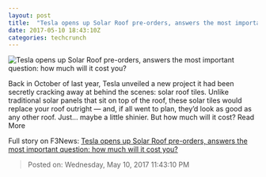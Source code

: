 ```yaml
---
layout: post
title:  "Tesla opens up Solar Roof pre-orders, answers the most important question: how much will it cost you?"
date: 2017-05-10 18:43:10Z
categories: techcrunch
---
```


![Tesla opens up Solar Roof pre-orders, answers the most important question: how much will it cost you?](https://tctechcrunch2011.files.wordpress.com/2017/05/tesla-roof.png?w=764&h=400&crop=1)

Back in October of last year, Tesla unveiled a new project it had been secretly cracking away at behind the scenes: solar roof tiles. Unlike traditional solar panels that sit on top of the roof, these solar tiles would replace your roof outright — and, if all went to plan, they’d look as good as any other roof. Just… maybe a little shinier. But how much will it cost? Read More


Full story on F3News: [Tesla opens up Solar Roof pre-orders, answers the most important question: how much will it cost you?](http://www.f3nws.com/n/aVyqEF)

> Posted on: Wednesday, May 10, 2017 11:43:10 PM
